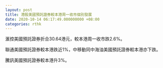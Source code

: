 ```yaml
---
layout: post
title: 港股美國預託證券較本港周一收市個別發展
date: 2020-10-14 06:17:49.000000000 +08:00
categories: rthk
---
```


滙控美國預託證券折合30.64港元，較本港周一收市跌2.6%。

聯通美國預託證券較本港跌近1%，中移動同中海油美國預託證券較本港亦下跌。

騰訊美國預託證券較本港升3%。
